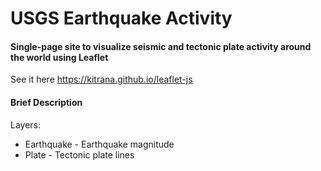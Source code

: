 # USGS Earthquake Activity  
#### Single-page site to visualize seismic and tectonic plate activity around the world using Leaflet
See it here https://kitrana.github.io/leaflet-js  
#### Brief Description  
Layers:
* Earthquake - Earthquake magnitude
* Plate - Tectonic plate lines

